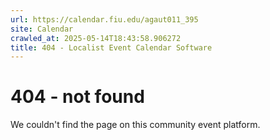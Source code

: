 ```yaml
---
url: https://calendar.fiu.edu/agaut011_395
site: Calendar
crawled_at: 2025-05-14T18:43:58.906272
title: 404 - Localist Event Calendar Software
---
```


# 404 - not found
We couldn't find the page on this community event platform.
